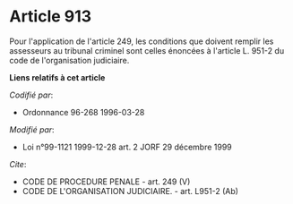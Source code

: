 # Article 913

Pour l'application de l'article 249, les conditions que doivent remplir les assesseurs au tribunal criminel sont celles
énoncées à l'article L. 951-2 du code de l'organisation judiciaire.

**Liens relatifs à cet article**

_Codifié par_:

  - Ordonnance 96-268 1996-03-28

_Modifié par_:

  - Loi n°99-1121 1999-12-28 art. 2 JORF 29 décembre 1999

_Cite_:

  - CODE DE PROCEDURE PENALE - art. 249 (V)
  - CODE DE L'ORGANISATION JUDICIAIRE. - art. L951-2 (Ab)
